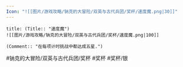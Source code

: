 ```yaml
---
Icon: "![[图片/游戏攻略/钠克的大冒险/双英与古代兵团/奖杯/速度魔.png|30]]"
---
```

```ad-common-silver-trophy
title: (Title:: "速度魔")
![[图片/游戏攻略/钠克的大冒险/双英与古代兵团/奖杯/速度魔.png|100]]

(Comment:: "在每项计时挑战中都达成五星.")
```

#钠克的大冒险/双英与古代兵团/奖杯 #奖杯 #奖杯/银
